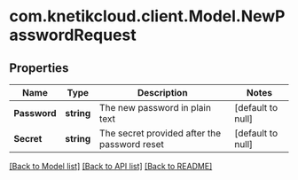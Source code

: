 # com.knetikcloud.client.Model.NewPasswordRequest
## Properties

Name | Type | Description | Notes
------------ | ------------- | ------------- | -------------
**Password** | **string** | The new password in plain text | [default to null]
**Secret** | **string** | The secret provided after the password reset | [default to null]

[[Back to Model list]](../README.md#documentation-for-models) [[Back to API list]](../README.md#documentation-for-api-endpoints) [[Back to README]](../README.md)

